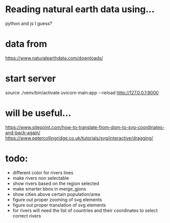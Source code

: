 # Reading natural earth data using...

python and js I guess?

# data from

https://www.naturalearthdata.com/downloads/

# start server
source ./venv/bin/activate
uvicorn main:app --reload
http://127.0.0.1:8000


# will be useful...
https://www.sitepoint.com/how-to-translate-from-dom-to-svg-coordinates-and-back-again/
https://www.petercollingridge.co.uk/tutorials/svg/interactive/dragging/

# todo:
- different color for rivers lines
- make rivers non selectable
- show rivers based on the region selected
- make smarter bbox in merge_gjons
- show cities above certain population/area
- figure out proper zooming of svg elements
- figure out proper translation of svg elements
- for rivers will need the list of countries and their coordinates to select correct rivers
